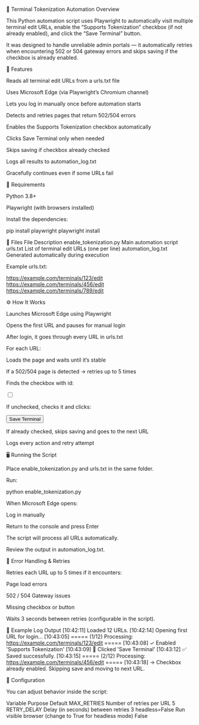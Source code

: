 🧠 Terminal Tokenization Automation
Overview

This Python automation script uses Playwright to automatically visit multiple terminal edit URLs, enable the
“Supports Tokenization” checkbox (if not already enabled), and click the “Save Terminal” button.

It was designed to handle unreliable admin portals — it automatically retries when encountering 502 or 504
gateway errors and skips saving if the checkbox is already enabled.

🚀 Features

Reads all terminal edit URLs from a urls.txt file

Uses Microsoft Edge (via Playwright’s Chromium channel)

Lets you log in manually once before automation starts

Detects and retries pages that return 502/504 errors

Enables the Supports Tokenization checkbox automatically

Clicks Save Terminal only when needed

Skips saving if checkbox already checked

Logs all results to automation_log.txt

Gracefully continues even if some URLs fail

🧩 Requirements

Python 3.8+

Playwright (with browsers installed)

Install the dependencies:

pip install playwright
playwright install

📂 Files
File	Description
enable_tokenization.py	Main automation script
urls.txt	List of terminal edit URLs (one per line)
automation_log.txt	Generated automatically during execution

Example urls.txt:

https://example.com/terminals/123/edit
https://example.com/terminals/456/edit
https://example.com/terminals/789/edit

⚙️ How It Works

Launches Microsoft Edge using Playwright

Opens the first URL and pauses for manual login

After login, it goes through every URL in urls.txt

For each URL:

Loads the page and waits until it’s stable

If a 502/504 page is detected → retries up to 5 times

Finds the checkbox with id:

<input type="checkbox" id="feature_supports_tokenization">


If unchecked, checks it and clicks:

<input type="submit" name="commit" value="Save Terminal">


If already checked, skips saving and goes to the next URL

Logs every action and retry attempt

🖥️ Running the Script

Place enable_tokenization.py and urls.txt in the same folder.

Run:

python enable_tokenization.py


When Microsoft Edge opens:

Log in manually

Return to the console and press Enter

The script will process all URLs automatically.

Review the output in automation_log.txt.

🔁 Error Handling & Retries

Retries each URL up to 5 times if it encounters:

Page load errors

502 / 504 Gateway issues

Missing checkbox or button

Waits 3 seconds between retries (configurable in the script).

🧾 Example Log Output
[10:42:11] Loaded 12 URLs.
[10:42:14] Opening first URL for login...
[10:43:05] ===== (1/12) Processing: https://example.com/terminals/123/edit =====
[10:43:08] ✓ Enabled 'Supports Tokenization'
[10:43:09] 💾 Clicked 'Save Terminal'
[10:43:12] ✅ Saved successfully.
[10:43:15] ===== (2/12) Processing: https://example.com/terminals/456/edit =====
[10:43:18] → Checkbox already enabled. Skipping save and moving to next URL.

🧱 Configuration

You can adjust behavior inside the script:

Variable	Purpose	Default
MAX_RETRIES	Number of retries per URL	5
RETRY_DELAY	Delay (in seconds) between retries	3
headless=False	Run visible browser (change to True for headless mode)	False
